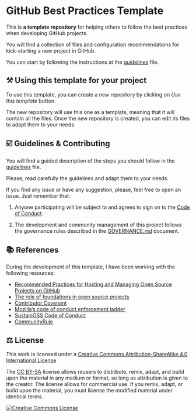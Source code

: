 # GitHub Best Practices Template

This is **a template repository** for helping others to follow the best practices when developing GitHub projects.

You will find a collection of files and configuration recommendations for kick-starting a new project in GitHub. 

You can start by following the instructions at the [guidelines](guidelines.md) file.

## ⚒️ Using this template for your project

To use this template, you can create a new repository by clicking on _Use this template_ button. 

The new repository will use this one as a template, meaning that it will contain all the files. 
Once the new repository is created, you can edit its files to adapt them to your needs.

## ☑️ Guidelines & Contributing

You will find a guided description of the steps you should follow in the [guidelines](guidelines.md) file.

Please, read carefully the guidelines and adapt them to your needs.

If you find any issue or have any suggestion, please, feel free to open an issue. Just remember that:

1. Anyone participating will be subject to and agrees to sign on to the [Code of Conduct](CODE_OF_CONDUCT.md).

2. The development and community management of this project follows the governance rules described in the [GOVERNANCE.md](GOVERNANCE.md) document.

## 📚 References

During the development of this template, I have been working with the following resources:
* [Recommended Practices for Hosting and Managing Open Source Projects on GitHub](https://www.linuxfoundation.org/research/hosting-os-projects-on-github)
* [The role of foundations in open source projects](https://doi.org/10.1145/3183428.3183438)
* [Contributor Covenant](https://www.contributor-covenant.org/version/2/1/code_of_conduct)
* [Mozilla’s code of conduct enforcement ladder](https://github.com/mozilla/diversity)
* [SustainOSS Code of Conduct](https://sustainoss.org/code-of-conduct/)
* [CommunityRule](https://communityrule.info/)

## ⚖️ License

This work is licensed under a <a rel="license" href="http://creativecommons.org/licenses/by-sa/4.0/">Creative Commons Attribution-ShareAlike 4.0 International License</a>

The [CC BY-SA](https://creativecommons.org/licenses/by-sa/4.0/) license allows reusers to distribute, remix, adapt, and build upon the material in any medium or format, so long as attribution is given to the creator. The license allows for commercial use. If you remix, adapt, or build upon the material, you must license the modified material under identical terms.

<a rel="license" href="http://creativecommons.org/licenses/by-sa/4.0/"><img alt="Creative Commons License" style="border-width:0" src="https://i.creativecommons.org/l/by-sa/4.0/88x31.png" /></a>


